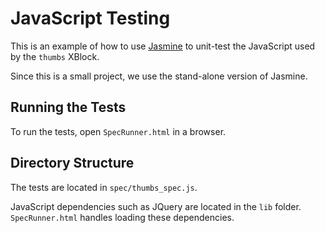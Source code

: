 # JavaScript Testing

This is an example of how to use 
[Jasmine](http://pivotal.github.io/jasmine/) to unit-test the
JavaScript used by the `thumbs` XBlock.

Since this is a small project, we use the stand-alone version
of Jasmine.

## Running the Tests

To run the tests, open `SpecRunner.html` in a browser.

## Directory Structure

The tests are located in `spec/thumbs_spec.js`.

JavaScript dependencies such as JQuery are located in the `lib` folder.
`SpecRunner.html` handles loading these dependencies.
